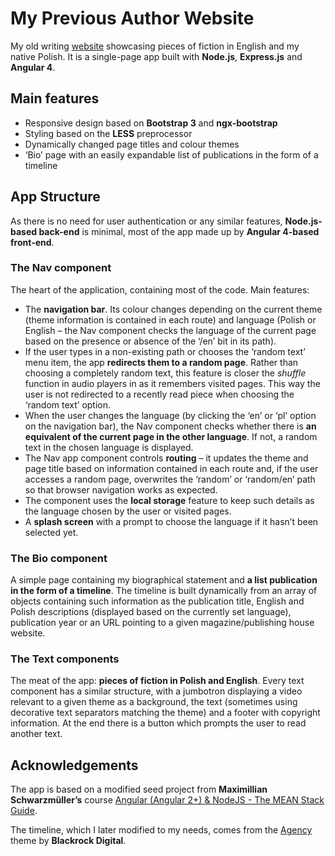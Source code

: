 # My Previous Author Website
My old writing [website](http://lukasz-drobnik.herokuapp.com/) showcasing pieces of fiction in English and my native Polish. It is a single-page app built with **Node.js**, **Express.js** and **Angular 4**.

## Main features
* Responsive design based on **Bootstrap 3** and **ngx-bootstrap**
* Styling based on the **LESS** preprocessor
* Dynamically changed page titles and colour themes
* ‘Bio’ page with an easily expandable list of publications in the form of a timeline

## App Structure
As there is no need for user authentication or any similar features, **Node.js-based back-end** is minimal, most of the app made up by **Angular 4-based front-end**.

### The Nav component
The heart of the application, containing most of the code. Main features:
* The **navigation bar**. Its colour changes depending on the current theme (theme information is contained in each route) and language (Polish or English – the Nav component checks the language of the current page based on the presence or absence of the ‘/en’ bit in its path).
* If the user types in a non-existing path or chooses the ‘random text’ menu item, the app **redirects them to a random page**. Rather than choosing a completely random text, this feature is closer the *shuffle* function in audio players in as it remembers visited pages. This way the user is not redirected to a recently read piece when choosing the ‘random text’ option.
* When the user changes the language (by clicking the ‘en’ or ‘pl’ option on the navigation bar), the Nav component checks whether there is **an equivalent of the current page in the other language**. If not, a random text in the chosen language is displayed.
* The Nav app component controls **routing** – it updates the theme and page title based on information contained in each route and, if the user accesses a random page, overwrites the ‘random’ or ‘random/en’ path so that browser navigation works as expected.
* The component uses the **local storage** feature to keep such details as the language chosen by the user or visited pages.
* A **splash screen** with a prompt to choose the language if it hasn’t been selected yet.

### The Bio component
A simple page containing my biographical statement and **a list publication in the form of a timeline**. The timeline is built dynamically from an array of objects containing such information as the publication title, English and Polish descriptions (displayed based on the currently set language), publication year or an URL pointing to a given magazine/publishing house website.

### The Text components
The meat of the app: **pieces of fiction in Polish and English**. Every text component has a similar structure, with a jumbotron displaying a video relevant to a given theme as a background, the text (sometimes using decorative text separators matching the theme) and a footer with copyright information. At the end there is a button which prompts the user to read another text.

## Acknowledgements
The app is based on a modified seed project from **Maximillian Schwarzmüller’s** course [Angular (Angular 2+) & NodeJS - The MEAN Stack Guide](https://www.udemy.com/angular-2-and-nodejs-the-practical-guide/).

The timeline, which I later modified to my needs, comes from the [Agency]( https://blackrockdigital.github.io/startbootstrap-agency/) theme by **Blackrock Digital**.
